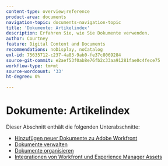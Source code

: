 ```yaml
---
content-type: overview;reference
product-area: documents
navigation-topic: documents-navigation-topic
title: 'Dokumente: Artikelindex'
description: Erfahren Sie, wie Sie Dokumente verwenden.
author: Courtney
feature: Digital Content and Documents
recommendations: noDisplay, noCatalog
exl-id: 75635712-c237-4a83-9ab0-fe37c8069284
source-git-commit: e2aef53f0ab8e76fb2c33aa91281fae0c4fece75
workflow-type: tm+mt
source-wordcount: '33'
ht-degree: 0%

---
```


# Dokumente: Artikelindex

<!-- Audited: 1/2024 -->

Dieser Abschnitt enthält die folgenden Unterabschnitte:

* [Hinzufügen neuer Dokumente zu Adobe Workfront](../documents/adding-documents-to-workfront/add-new-documents-to-workfront.md)
* [Dokumente verwalten](../documents/managing-documents/manage-documents.md)
* [Dokumente organisieren](../documents/organizing-documents/organize-documents.md)
* [Integrationen von Workfront und Experience Manager Assets](../documents/workfront-and-experience-manager-integrations/wf-experience-manager-integrations.md)
